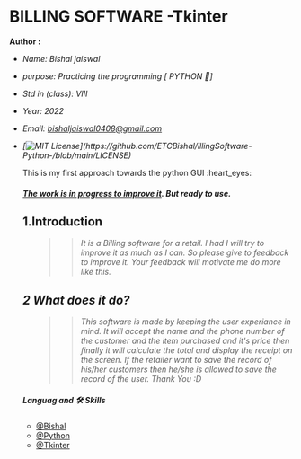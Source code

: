 # BILLING SOFTWARE -Tkinter

<b> Author : </b>
<i>
* Name: Bishal jaiswal
* purpose: Practicing the programming [ PYTHON 🐍]
* Std in (class): VIII
* Year: 2022
* Email: bishaljaiswal0408@gmail.com

* [![MIT License](https://img.shields.io/apm/l/atomic-design-ui.svg?)](https://github.com/ETCBishal/illingSoftware-Python-/blob/main/LICENSE)
</i>

<ul>
This is my first approach towards the python GUI
:heart_eyes:

##### <b><i><u>The work is in progress to improve it</i></b></u>. But ready to use.

</ul>

<ul>

## <h2><b>1.Introduction</b>
<ul>
<i>

>>  It is a Billing software for a retail. I had
I will try to improve it as much as I can. So please give to feedback to improve it.
Your feedback will motivate me do more like this.

</ul>

## <h2><b>2 What does it do?</b>
<ul>

>>  This software is made by keeping the user   experiance in mind. It will accept the name and the phone number of the customer and the item purchased and it's price then finally it will calculate the total and display the receipt on the screen. If the retailer want to save the record of his/her customers then he/she is allowed to save the record of the user. Thank You :D
</ul>
</i>

##### Languag and 🛠 Skills
- [@Bishal](https://github.com/ETCBishal)
- [@Python](https://www.youtube.com/watch?v=aqvDTCpNRek&list=PLu0W_9lII9agICnT8t4iYVSZ3eykIAOME)
- [@Tkinter](https://www.youtube.com/watch?v=-Q4lm8eYulw&list=PLu0W_9lII9ajLcqRcj4PoEihkukF_OTzA)
